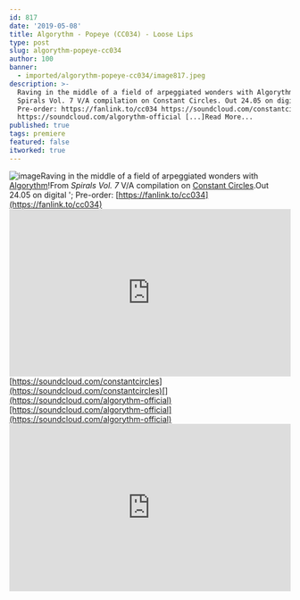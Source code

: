 ```yaml
---
id: 817
date: '2019-05-08'
title: Algorythm - Popeye (CC034) - Loose Lips
type: post
slug: algorythm-popeye-cc034
author: 100
banner:
  - imported/algorythm-popeye-cc034/image817.jpeg
description: >-
  Raving in the middle of a field of arpeggiated wonders with Algorythm! From
  Spirals Vol. 7 V/A compilation on Constant Circles. Out 24.05 on digital –
  Pre-order: https://fanlink.to/cc034 https://soundcloud.com/constantcircles
  https://soundcloud.com/algorythm-official [...]Read More...
published: true
tags: premiere
featured: false
itworked: true
---
```

![image](../imported/algorythm-popeye-cc034/image817.jpeg)Raving in the middle of a field of arpeggiated wonders with [Algorythm](https://www.residentadvisor.net/dj/algorythm)!From _Spirals Vol. 7_ V/A compilation on [Constant Circles](http://www.constantcircles.com/).Out 24.05 on digital '; Pre-order: [](https://fanlink.to/cc034)[https://fanlink.to/cc034](https://fanlink.to/cc034)<iframe width='100%' height='300' scrolling='no' frameborder='no' allow='autoplay' src='https://w.soundcloud.com/player/?url=https%3A//api.soundcloud.com/tracks/617403975&color=%23ff5500&auto_play=false&hide_related=false&show_comments=true&show_user=true&show_reposts=false&show_teaser=true'></iframe>[](https://soundcloud.com/constantcircles)[https://soundcloud.com/constantcircles](https://soundcloud.com/constantcircles)[](https://soundcloud.com/algorythm-official)[https://soundcloud.com/algorythm-official](https://soundcloud.com/algorythm-official)<iframe width='100%' height='300' scrolling='no' frameborder='no' allow='autoplay' src='https://www.youtube.com/embed/QRw-QzZAfHk'></iframe>